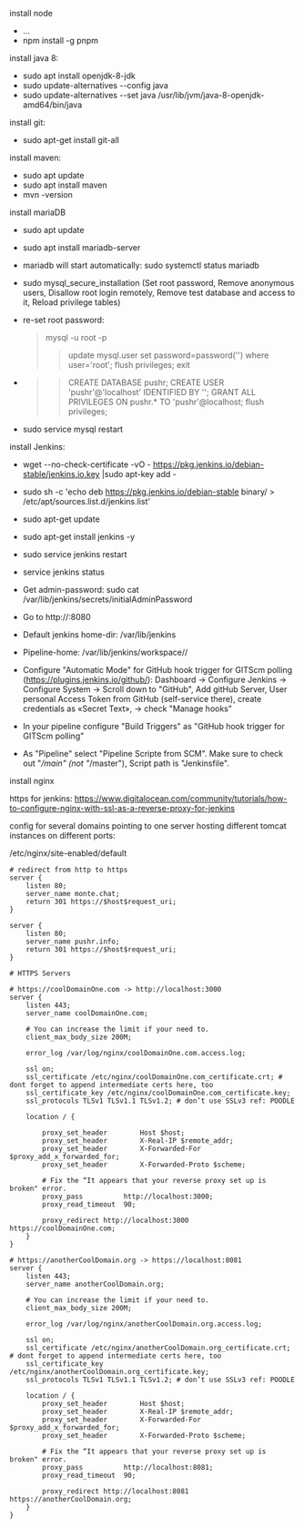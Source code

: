 

install node

* ...
* npm install -g pnpm


install java 8:

* sudo apt install openjdk-8-jdk
* sudo update-alternatives --config java
* sudo update-alternatives --set java /usr/lib/jvm/java-8-openjdk-amd64/bin/java


install git:

* sudo apt-get install git-all

install maven:

* sudo apt update
* sudo apt install maven
* mvn -version

install mariaDB

* sudo apt update
* sudo apt install mariadb-server
* mariadb will start automatically: 
  sudo systemctl status mariadb
* sudo mysql_secure_installation
  (Set root password, Remove anonymous users, Disallow root login remotely, Remove test database and access to it, Reload privilege tables)
  
* re-set root password:
  >mysql -u root -p
  >> update mysql.user set password=password('<rootPW>') where user='root';
  >> flush privileges;
  >> exit  
  
* >> CREATE DATABASE pushr;
  >> CREATE USER 'pushr'@'localhost' IDENTIFIED BY '<Password>';
  >> GRANT ALL PRIVILEGES ON pushr.* TO 'pushr'@localhost;
  >> flush privileges;

* sudo service mysql restart

install Jenkins:

* wget --no-check-certificate -vO - https://pkg.jenkins.io/debian-stable/jenkins.io.key |sudo apt-key add -
* sudo sh -c 'echo deb https://pkg.jenkins.io/debian-stable binary/ > /etc/apt/sources.list.d/jenkins.list'
* sudo apt-get update
* sudo apt-get install jenkins -y
* sudo service jenkins restart
* service jenkins status
* Get admin-password:
  sudo cat /var/lib/jenkins/secrets/initialAdminPassword
* Go to http://<ip>:8080

* Default jenkins home-dir: /var/lib/jenkins
* Pipeline-home: /var/lib/jenkins/workspace/<pipeline-name>/

* Configure "Automatic Mode" for GitHub hook trigger for GITScm polling (https://plugins.jenkins.io/github/):
Dashboard -> Configure Jenkins -> Configure System -> Scroll down to "GitHub", Add gitHub Server, User personal Access Token from GitHub (self-service there), create credentials as «Secret Text», -> check "Manage hooks"
* In your pipeline configure "Build Triggers" as "GitHub hook trigger for GITScm polling"
* As "Pipeline" select "Pipeline Scripte from SCM". Make sure to check out "*/main" (not "*/master"), Script path is "Jenkinsfile".


install nginx




https for jenkins:
https://www.digitalocean.com/community/tutorials/how-to-configure-nginx-with-ssl-as-a-reverse-proxy-for-jenkins



config for several domains pointing to one server hosting different tomcat instances on different ports:

/etc/nginx/site-enabled/default

```
# redirect from http to https
server {
    listen 80;
    server_name monte.chat;
    return 301 https://$host$request_uri;
}

server {
    listen 80;
    server_name pushr.info;
    return 301 https://$host$request_uri;
}

# HTTPS Servers

# https://coolDomainOne.com -> http://localhost:3000
server {
    listen 443;
    server_name coolDomainOne.com;

    # You can increase the limit if your need to.
    client_max_body_size 200M;

    error_log /var/log/nginx/coolDomainOne.com.access.log;

    ssl on;
    ssl_certificate /etc/nginx/coolDomainOne.com_certificate.crt; # dont forget to append intermediate certs here, too
    ssl_certificate_key /etc/nginx/coolDomainOne.com_certificate.key;
    ssl_protocols TLSv1 TLSv1.1 TLSv1.2; # don’t use SSLv3 ref: POODLE

    location / {
       
        proxy_set_header        Host $host;
        proxy_set_header        X-Real-IP $remote_addr;
        proxy_set_header        X-Forwarded-For $proxy_add_x_forwarded_for;
        proxy_set_header        X-Forwarded-Proto $scheme;

        # Fix the “It appears that your reverse proxy set up is broken" error.
        proxy_pass          http://localhost:3000;
        proxy_read_timeout  90;
        
        proxy_redirect http://localhost:3000 https://coolDomainOne.com;
    }
}

# https://anotherCoolDomain.org -> https://localhost:8081
server {
    listen 443;
    server_name anotherCoolDomain.org;

    # You can increase the limit if your need to.
    client_max_body_size 200M;

    error_log /var/log/nginx/anotherCoolDomain.org.access.log;

    ssl on;
    ssl_certificate /etc/nginx/anotherCoolDomain.org_certificate.crt; # dont forget to append intermediate certs here, too
    ssl_certificate_key /etc/nginx/anotherCoolDomain.org_certificate.key;
    ssl_protocols TLSv1 TLSv1.1 TLSv1.2; # don’t use SSLv3 ref: POODLE

    location / {        
        proxy_set_header        Host $host;
        proxy_set_header        X-Real-IP $remote_addr;
        proxy_set_header        X-Forwarded-For $proxy_add_x_forwarded_for;
        proxy_set_header        X-Forwarded-Proto $scheme;

        # Fix the “It appears that your reverse proxy set up is broken" error.
        proxy_pass          http://localhost:8081;
        proxy_read_timeout  90;
        
        proxy_redirect http://localhost:8081 https://anotherCoolDomain.org;
    }
}

```
